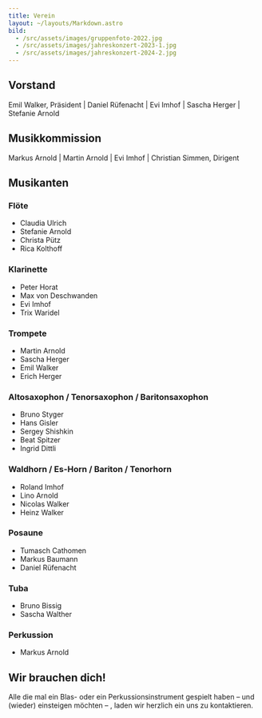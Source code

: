 ```yaml
---
title: Verein
layout: ~/layouts/Markdown.astro
bild:
  - /src/assets/images/gruppenfoto-2022.jpg
  - /src/assets/images/jahreskonzert-2023-1.jpg
  - /src/assets/images/jahreskonzert-2024-2.jpg
---
```

## Vorstand

Emil Walker, Präsident | Daniel Rüfenacht | Evi Imhof | Sascha Herger | Stefanie Arnold

## Musikkommission

Markus Arnold | Martin Arnold | Evi Imhof | Christian Simmen, Dirigent

## Musikanten

<div class="column-layout">

<section>

### Flöte

* Claudia Ulrich
* Stefanie Arnold
* Christa Pütz
* Rica Kolthoff

</section>

<section>

### Klarinette

* Peter Horat
* Max von Deschwanden
* Evi Imhof
* Trix Waridel

</section>

<section>

### Trompete

* Martin Arnold
* Sascha Herger
* Emil Walker
* Erich Herger

</section>

<section>

### Altosaxophon / Tenorsaxophon / Baritonsaxophon

* Bruno Styger
* Hans Gisler
* Sergey Shishkin
* Beat Spitzer
* Ingrid Dittli

</section>

<section>

### Waldhorn / Es-Horn / Bariton / Tenorhorn

* Roland Imhof
* Lino Arnold
* Nicolas Walker
* Heinz Walker

</section>

<section>

### Posaune

* Tumasch Cathomen
* Markus Baumann
* Daniel Rüfenacht

</section>

<section>

### Tuba

* Bruno Bissig
* Sascha Walther

</section>

<section>

### Perkussion

* Markus Arnold

</section>

</div>

## Wir brauchen dich!

Alle die mal ein Blas- oder ein Perkussionsinstrument gespielt haben – und (wieder) einsteigen möchten – , laden wir herzlich ein uns zu kontaktieren.

